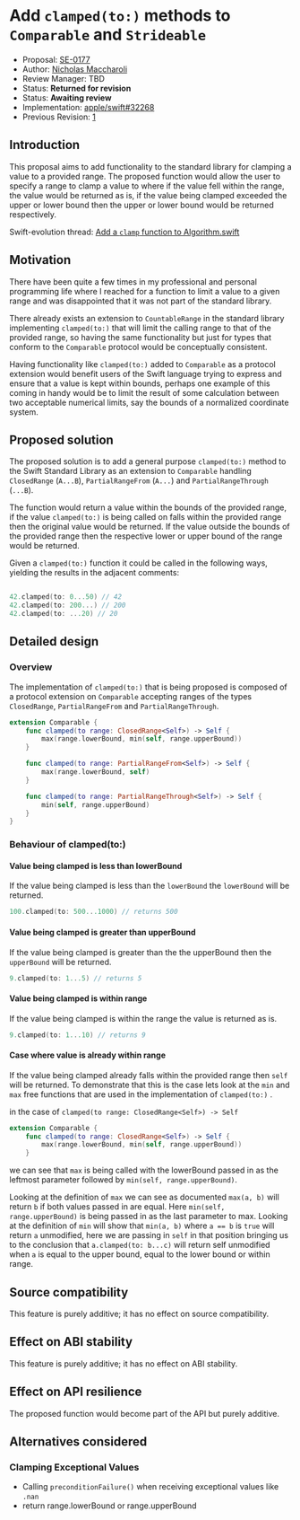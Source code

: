 # Add `clamped(to:)` methods to `Comparable` and `Strideable`

* Proposal: [SE-0177](0177-add-clamped-to-method.md)
* Author: [Nicholas Maccharoli](https://github.com/Nirma)
* Review Manager: TBD
* Status: **Returned for revision**
* Status: **Awaiting review**
* Implementation: [apple/swift#32268](https://github.com/apple/swift/pull/32268)
* Previous Revision: [1](https://github.com/apple/swift-evolution/blob/8d9f51f060b8c772f7adabee486112a97569d2b3/proposals/0177-add-clamped-to-method.md)

## Introduction

This proposal aims to add functionality to the standard library for clamping a value to a provided range.
The proposed function would allow the user to specify a range to clamp a value to where if the value fell within the range, the value would be returned as is, if the value being clamped exceeded the upper or lower bound then the upper or lower bound would be returned respectively.

Swift-evolution thread: [Add a `clamp` function to Algorithm.swift](https://forums.swift.org/t/add-a-clamp-function-to-algorithm-swift/5405)

## Motivation

There have been quite a few times in my professional and personal programming life where I reached for a function to limit a value to a given range and was disappointed that it was not part of the standard library.

There already exists an extension to `CountableRange` in the standard library  implementing `clamped(to:)` that will limit the calling range to that of the provided range, so having the same functionality but just for types that conform to the `Comparable` protocol would be conceptually consistent.

Having functionality like `clamped(to:)` added to `Comparable` as a protocol extension would benefit users of the Swift language trying to express and ensure that a value is kept within bounds, perhaps one example of this coming in handy would be to limit the result of some calculation between two acceptable numerical limits, say the bounds of a normalized coordinate system.

## Proposed solution

The proposed solution is to add a general purpose `clamped(to:)` method to the Swift Standard Library as an extension to `Comparable` handling `ClosedRange` (`A...B`), `PartialRangeFrom` (`A...`) and `PartialRangeThrough` (`...B`).

The function would return a value within the bounds of the provided range, if the value `clamped(to:)` is being called on falls within the provided range then the original value would be returned.
If the value outside the bounds of the provided range then the respective lower or upper bound of the range would be returned.

Given a `clamped(to:)` function it could be called in the following ways, yielding the results in the adjacent comments:

```swift

42.clamped(to: 0...50) // 42
42.clamped(to: 200...) // 200
42.clamped(to: ...20) // 20
```

## Detailed design

### Overview

The implementation of `clamped(to:)` that is being proposed is composed of a protocol extension on `Comparable` accepting ranges of the types `ClosedRange`, `PartialRangeFrom` and `PartialRangeThrough`.

```swift
extension Comparable {
    func clamped(to range: ClosedRange<Self>) -> Self {
        max(range.lowerBound, min(self, range.upperBound))
    }

    func clamped(to range: PartialRangeFrom<Self>) -> Self {
        max(range.lowerBound, self)
    }

    func clamped(to range: PartialRangeThrough<Self>) -> Self {
        min(self, range.upperBound)
    }
}
```

### Behaviour of clamped(to:)
#### Value being clamped is less than lowerBound
If the value being clamped is less than the `lowerBound` the `lowerBound` will be returned.

```swift
100.clamped(to: 500...1000) // returns 500
```

#### Value being clamped is greater than upperBound
If the value being clamped is greater than the the upperBound then the `upperBound` will be returned.

```swift
9.clamped(to: 1...5) // returns 5
```

#### Value being clamped is within range
If the value being clamped is within the range the value is returned as is.

```swift
9.clamped(to: 1...10) // returns 9
```

#### Case where value is already within range
If the value being clamped already falls within the provided range then `self` will be returned.
To demonstrate that this is the case lets look at the `min` and `max` free functions that are used in the implementation of `clamped(to:)` .

in the case of `clamped(to range: ClosedRange<Self>) -> Self`

```swift
extension Comparable {
    func clamped(to range: ClosedRange<Self>) -> Self {
        max(range.lowerBound, min(self, range.upperBound))
    }
```

we can see that `max` is being called with the lowerBound passed in as the leftmost parameter followed by `min(self, range.upperBound)`.

Looking at the definition of `max` we can see as documented `max(a, b)` will return `b` if both values passed in are equal.
Here `min(self, range.upperBound)` is being passed in as the last parameter to max.
Looking at the definition of `min` will show that `min(a, b)` where `a == b` is `true` will return `a` unmodified, here we are passing in `self` in that position bringing us to the conclusion that `a.clamped(to: b...c)` will return self unmodified when `a` is equal to the upper bound, equal to the lower bound or within range.


## Source compatibility

This feature is purely additive; it has no effect on source compatibility.

## Effect on ABI stability

This feature is purely additive; it has no effect on ABI stability.

## Effect on API resilience

The proposed function would become part of the API but purely additive.

## Alternatives considered

### Clamping Exceptional Values
- Calling `preconditionFailure()` when receiving exceptional values like `.nan`
- return range.lowerBound or range.upperBound
